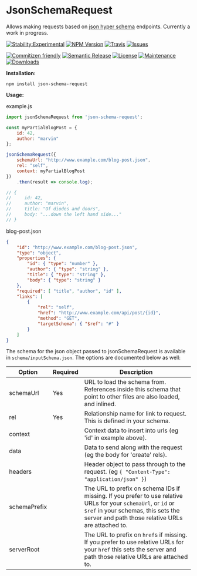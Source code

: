 # JsonSchemaRequest

Allows making requests based on [json hyper schema](http://json-schema.org/) endpoints. Currently a work in progress.

[![Stability:Experimental](https://img.shields.io/badge/stability-experimental-orange.svg?style=flat-square&maxAge=2592000)](https://nodejs.org/api/documentation.html#documentation_stability_index)
[![NPM Version](https://img.shields.io/npm/v/json-schema-request.svg?style=flat-square&maxAge=3600)](https://www.npmjs.com/package/json-schema-request)
[![Travis](https://img.shields.io/travis/ReactiveRaven/JsonSchemaRequest.svg?style=flat-square&maxAge=3600)](https://travis-ci.org/ReactiveRaven/JsonSchemaRequest)
[![Issues](https://img.shields.io/github/issues/reactiveraven/jsonschemarequest.svg?style=flat-square&maxAge=3600)](https://github.com/reactiveraven/JsonSchemaRequest/issues)

[![Commitizen friendly](https://img.shields.io/badge/commitizen-friendly-brightgreen.svg?style=flat-square&maxAge=2592000)](http://commitizen.github.io/cz-cli/)
[![Semantic Release](https://img.shields.io/badge/%20%20%F0%9F%93%A6%F0%9F%9A%80-semantic--release-e10079.svg?style=flat-square&maxAge=2592000)](https://github.com/semantic-release/semantic-release)
[![License](https://img.shields.io/npm/l/json-schema-request.svg?style=flat-square&maxAge=2592000)](http://spdx.org/licenses/MIT)
[![Maintenance](https://img.shields.io/maintenance/yes/2017.svg?maxAge=2592000&style=flat-square&maxAge=2592000)](https://github.com/reactiveraven/JsonSchemaRequest/issues)
[![Downloads](https://img.shields.io/npm/dm/json-schema-request.svg?style=flat-square&maxAge=25200)](https://www.npmjs.com/package/json-schema-request)

**Installation:**

```shell
npm install json-schema-request
```

**Usage:**

example.js
```js
import jsonSchemaRequest from 'json-schema-request';

const myPartialBlogPost = {
    id: 42,
    author: "marvin"
};

jsonSchemaRequest({
    schemaUrl: "http://www.example.com/blog-post.json",
    rel: "self",
    context: myPartialBlogPost
})
    .then(result => console.log);

// {
//     id: 42,
//     author: "marvin",
//     title: "Of diodes and doors",
//     body: "...down the left hand side..."
// }
```

blog-post.json
```json
{
    "id": "http://www.example.com/blog-post.json",
    "type": "object",
    "properties": {
        "id": { "type": "number" },
        "author": { "type": "string" },
        "title": { "type": "string" },
        "body": { "type": "string" }
    },
    "required": [ "title", "author", "id" ],
    "links": [
        {
            "rel": "self",
            "href": "http://www.example.com/api/post/{id}",
            "method": "GET",
            "targetSchema": { "$ref": "#" }
        }
    ]
}
```

The schema for the json object passed to jsonSchemaRequest is available in `schema/inputSchema.json`. The options are documented below as well:

| Option | Required | Description |
|----|----|----|
| schemaUrl | Yes | URL to load the schema from. References inside this schema that point to other files are also loaded, and inlined. |
| rel | Yes | Relationship name for link to request. This is defined in your schema. |
| context | | Context data to insert into urls (eg 'id' in example above). |
| data | | Data to send along with the request (eg the body for 'create' rels). |
| headers | | Header object to pass through to the request. (eg `{ "Content-Type": "application/json" }`) |
| schemaPrefix | | The URL to prefix on schema IDs if missing. If you prefer to use relative URLs for your `schemaUrl`, or `id` or `$ref` in your schemas, this sets the server and path those relative URLs are attached to. |
| serverRoot | | The URL to prefix on `href`s if missing. If you prefer to use relative URLs for your `href` this sets the server and path those relative URLs are attached to. |
